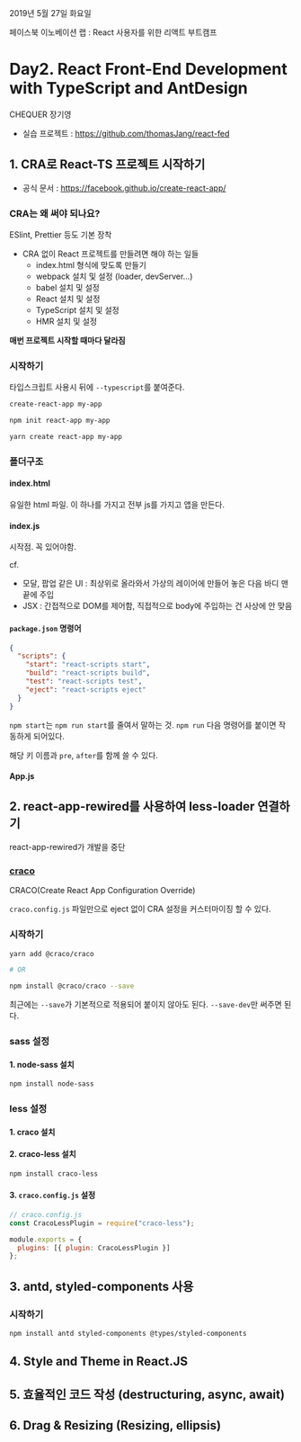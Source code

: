 2019년 5월 27일 화요일

페이스북 이노베이션 랩 : React 사용자를 위한 리액트 부트캠프

# Day2. React Front-End Development with TypeScript and AntDesign

CHEQUER 장기영

- 실습 프로젝트 : https://github.com/thomasJang/react-fed

## 1. CRA로 React-TS 프로젝트 시작하기

- 공식 문서 : https://facebook.github.io/create-react-app/

### CRA는 왜 써야 되나요?

ESlint, Prettier 등도 기본 장착

- CRA 없이 React 프로젝트를 만들려면 해야 하는 일들
  - index.html 형식에 맞도록 만들기
  - webpack 설치 및 설정 (loader, devServer...)
  - babel 설치 및 설정
  - React 설치 및 설정
  - TypeScript 설치 및 설정
  - HMR 설치 및 설정

**매번 프로젝트 시작할 때마다 달라짐**

### 시작하기

타입스크립트 사용시 뒤에 `--typescript`를 붙여준다.

```bash
create-react-app my-app
```

```bash
npm init react-app my-app
```

```bash
yarn create react-app my-app
```

### 폴더구조

#### index.html

유일한 html 파일. 이 하나를 가지고 전부 js를 가지고 앱을 만든다.

#### index.js

시작점. 꼭 있어야함.

cf.

- 모달, 팝업 같은 UI : 최상위로 올라와서 가상의 레이어에 만들어 놓은 다음 바디 맨 끝에 주입
- JSX : 간접적으로 DOM를 제어함, 직접적으로 body에 주입하는 건 사상에 안 맞음

#### `package.json` 명령어

```json
{
  "scripts": {
    "start": "react-scripts start",
    "build": "react-scripts build",
    "test": "react-scripts test",
    "eject": "react-scripts eject"
  }
}
```

`npm start`는 `npm run start`를 줄여서 말하는 것. `npm run` 다음 명령어를 붙이면 작동하게 되어있다.

해당 키 이름과 `pre`, `after`를 함께 쓸 수 있다.

#### App.js

## 2. react-app-rewired를 사용하여 less-loader 연결하기

react-app-rewired가 개발을 중단

### [craco](https://github.com/sharegate/craco)

CRACO(Create React App Configuration Override)

`craco.config.js` 파일만으로 eject 없이 CRA 설정을 커스터마이징 할 수 있다.

### 시작하기

```bash
yarn add @craco/craco

# OR

npm install @craco/craco --save
```

최근에는 `--save`가 기본적으로 적용되어 붙이지 않아도 된다. `--save-dev`만 써주면 된다.

### sass 설정

#### 1. node-sass 설치

```bash
npm install node-sass
```

### less 설정

#### 1. craco 설치

#### 2. craco-less 설치

```bash
npm install craco-less
```

#### 3. `craco.config.js` 설정

```js
// craco.config.js
const CracoLessPlugin = require("craco-less");

module.exports = {
  plugins: [{ plugin: CracoLessPlugin }]
};
```

## 3. antd, styled-components 사용

### 시작하기

```bash
npm install antd styled-components @types/styled-components
```

## 4. Style and Theme in React.JS

## 5. 효율적인 코드 작성 (destructuring, async, await)

## 6. Drag & Resizing (Resizing, ellipsis)
